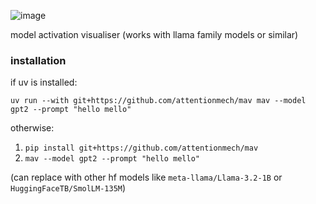 

![image](https://github.com/user-attachments/assets/7147a0d7-d8ad-4b40-bb53-270c4b7afceb)


model activation visualiser (works with llama family models or similar) 

### installation

if uv is installed:

`uv run --with git+https://github.com/attentionmech/mav mav --model gpt2 --prompt "hello mello"`

otherwise:

1. `pip install git+https://github.com/attentionmech/mav`
2. `mav --model gpt2 --prompt "hello mello"`


(can replace with other hf models like `meta-llama/Llama-3.2-1B` or `HuggingFaceTB/SmolLM-135M`)

